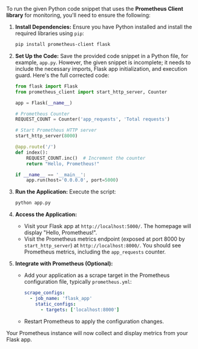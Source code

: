 To run the given Python code snippet that uses the **Prometheus Client library** for monitoring, you'll need to ensure the following:

1. **Install Dependencies:**
   Ensure you have Python installed and install the required libraries using `pip`:
   ```bash
   pip install prometheus-client flask
   ```

2. **Set Up the Code:**
   Save the provided code snippet in a Python file, for example, `app.py`. However, the given snippet is incomplete; it needs to include the necessary imports, Flask app initialization, and execution guard. Here's the full corrected code:

   ```python
   from flask import Flask
   from prometheus_client import start_http_server, Counter

   app = Flask(__name__)

   # Prometheus Counter
   REQUEST_COUNT = Counter('app_requests', 'Total requests')

   # Start Prometheus HTTP server
   start_http_server(8000)

   @app.route('/')
   def index():
       REQUEST_COUNT.inc()  # Increment the counter
       return "Hello, Prometheus!"

   if __name__ == '__main__':
       app.run(host='0.0.0.0', port=5000)
   ```

3. **Run the Application:**
   Execute the script:
   ```bash
   python app.py
   ```

4. **Access the Application:**
   - Visit your Flask app at `http://localhost:5000/`. The homepage will display "Hello, Prometheus!".
   - Visit the Prometheus metrics endpoint (exposed at port 8000 by `start_http_server`) at `http://localhost:8000/`. You should see Prometheus metrics, including the `app_requests` counter.

5. **Integrate with Prometheus (Optional):**
   - Add your application as a scrape target in the Prometheus configuration file, typically `prometheus.yml`:
     ```yaml
     scrape_configs:
       - job_name: 'flask_app'
         static_configs:
           - targets: ['localhost:8000']
     ```
   - Restart Prometheus to apply the configuration changes.

Your Prometheus instance will now collect and display metrics from your Flask app.
